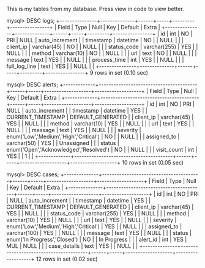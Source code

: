 This is my tables from my database. Press view in code to view better.

mysql> DESC logs;
+---------------+--------------+------+-----+---------+----------------+
| Field         | Type         | Null | Key | Default | Extra          |
+---------------+--------------+------+-----+---------+----------------+
| id            | int          | NO   | PRI | NULL    | auto_increment |
| timestamp     | datetime     | NO   |     | NULL    |                |
| client_ip     | varchar(45)  | NO   |     | NULL    |                |
| status_code   | varchar(255) | YES  |     | NULL    |                |
| method        | varchar(10)  | NO   |     | NULL    |                |
| url           | text         | NO   |     | NULL    |                |
| message       | text         | YES  |     | NULL    |                |
| process_time  | int          | YES  |     | NULL    |                |
| full_log_line | text         | YES  |     | NULL    |                |
+---------------+--------------+------+-----+---------+----------------+
9 rows in set (0.10 sec)

mysql> DESC alerts;
+-------------+----------------------------------------+------+-----+-------------------+-------------------+
| Field       | Type                                   | Null | Key | Default           | Extra             |
+-------------+----------------------------------------+------+-----+-------------------+-------------------+
| id          | int                                    | NO   | PRI | NULL              | auto_increment    |
| timestamp   | datetime                               | YES  |     | CURRENT_TIMESTAMP | DEFAULT_GENERATED |
| client_ip   | varchar(45)                            | YES  |     | NULL              |                   |
| method      | varchar(10)                            | YES  |     | NULL              |                   |
| url         | text                                   | YES  |     | NULL              |                   |
| message     | text                                   | YES  |     | NULL              |                   |
| severity    | enum('Low','Medium','High','Critical') | NO   |     | NULL              |                   |
| assigned_to | varchar(50)                            | YES  |     | Unassigned        |                   |
| status      | enum('Open','Acknowledged','Resolved') | NO   |     | NULL              |                   |
| visit_count | int                                    | YES  |     | 1                 |                   |
+-------------+----------------------------------------+------+-----+-------------------+-------------------+
10 rows in set (0.05 sec)


mysql> DESC cases;
+--------------+----------------------------------------+------+-----+-------------------+-------------------+
| Field        | Type                                   | Null | Key | Default           | Extra             |
+--------------+----------------------------------------+------+-----+-------------------+-------------------+
| id           | int                                    | NO   | PRI | NULL              | auto_increment    |
| timestamp    | datetime                               | YES  |     | CURRENT_TIMESTAMP | DEFAULT_GENERATED |
| client_ip    | varchar(45)                            | YES  |     | NULL              |                   |
| status_code  | varchar(255)                           | YES  |     | NULL              |                   |
| method       | varchar(10)                            | YES  |     | NULL              |                   |
| url          | text                                   | YES  |     | NULL              |                   |
| severity     | enum('Low','Medium','High','Critical') | YES  |     | NULL              |                   |
| assigned_to  | varchar(100)                           | YES  |     | NULL              |                   |
| message      | text                                   | YES  |     | NULL              |                   |
| status       | enum('In Progress','Closed')           | NO   |     | In Progress       |                   |
| alert_id     | int                                    | YES  | MUL | NULL              |                   |
| case_details | text                                   | YES  |     | NULL              |                   |
+--------------+----------------------------------------+------+-----+-------------------+-------------------+
12 rows in set (0.02 sec)
